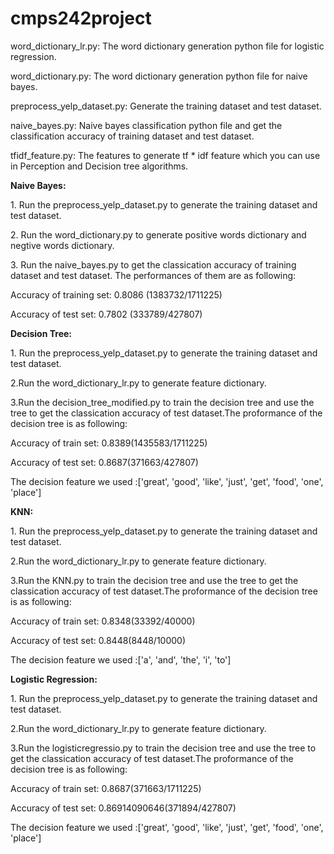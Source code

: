 # cmps242project
<p>
word_dictionary_lr.py: The word dictionary generation python file for logistic regression.   
</p>
<p>
word_dictionary.py: The word dictionary generation python file for naive bayes.  
</p>
preprocess_yelp_dataset.py: Generate the training dataset and test dataset.  
</p>
<p>
naive_bayes.py: Naive bayes classification python file and get the classification accuracy of training dataset and test dataset.  
</p>
<p>
tfidf_feature.py: The features to generate tf * idf feature which you can use in Perception and Decision tree algorithms.   
</p>
<p>
<b>Naive Bayes:</b>
</p>
<p>
1. Run the preprocess_yelp_dataset.py to generate the training dataset and test dataset. 
</p>
<p>
2. Run the word_dictionary.py to generate positive words dictionary and negtive words dictionary.
</p>
<p>
3. Run the naive_bayes.py to get the classication accuracy of training dataset and test dataset. The performances of them are as following:
</p>
<p>
Accuracy of training set: 0.8086 (1383732/1711225)
</p>
<p>
Accuracy of test set: 0.7802 (333789/427807)
</p>
<p>
<b>Decision Tree:</b>
</p>
<p>
1. Run the preprocess_yelp_dataset.py to generate the training dataset and test dataset. 
</p>
<p>
2.Run the word_dictionary_lr.py to generate feature dictionary.
</p>
<p>
3.Run the decision_tree_modified.py to train the decision tree and use the tree to get the classication accuracy of test dataset.The proformance of the decision tree is as following:                    
</p>
<p>
Accuracy of train set: 0.8389(1435583/1711225)
</p>
<p>
Accuracy of test set: 0.8687(371663/427807)
</p>
<p>
The decision feature we used :['great', 'good', 'like', 'just', 'get', 'food', 'one', 'place']
</p>
<p>
<b>KNN:</b>
</p>
<p>
1. Run the preprocess_yelp_dataset.py to generate the training dataset and test dataset. 
</p>
<p>
2.Run the word_dictionary_lr.py to generate feature dictionary.
</p>
<p>
3.Run the KNN.py to train the decision tree and use the tree to get the classication accuracy of test dataset.The proformance of the decision tree is as following:                    
</p>
<p>
Accuracy of train set: 0.8348(33392/40000)
</p>
<p>
Accuracy of test set: 0.8448(8448/10000)
</p>
<p>
The decision feature we used :['a', 'and', 'the', 'i', 'to']
</p>
<b>Logistic Regression:</b>
</p>
<p>
1. Run the preprocess_yelp_dataset.py to generate the training dataset and test dataset. 
</p>
<p>
2.Run the word_dictionary_lr.py to generate feature dictionary.
</p>
<p>
3.Run the logisticregressio.py to train the decision tree and use the tree to get the classication accuracy of test dataset.The proformance of the decision tree is as following:                    
</p>
<p>
Accuracy of train set: 0.8687(371663/1711225)
</p>
<p>
Accuracy of test set: 0.86914090646(371894/427807)
</p>
<p>
The decision feature we used :['great', 'good', 'like', 'just', 'get', 'food', 'one', 'place']
</p>

